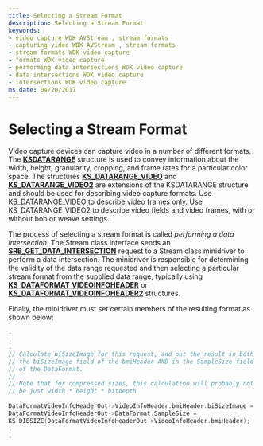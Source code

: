 ```yaml
---
title: Selecting a Stream Format
description: Selecting a Stream Format
keywords:
- video capture WDK AVStream , stream formats
- capturing video WDK AVStream , stream formats
- stream formats WDK video capture
- formats WDK video capture
- performing data intersections WDK video capture
- data intersections WDK video capture
- intersections WDK video capture
ms.date: 04/20/2017
---
```


# Selecting a Stream Format


Video capture devices can capture video in a number of different formats. The [**KSDATARANGE**](/previous-versions/ff561658(v=vs.85)) structure is used to convey information about the width, height, granularity, cropping, and frame rates for a particular color space. The structures [**KS\_DATARANGE\_VIDEO**](/windows-hardware/drivers/ddi/ksmedia/ns-ksmedia-tagks_datarange_video) and [**KS\_DATARANGE\_VIDEO2**](/windows-hardware/drivers/ddi/ksmedia/ns-ksmedia-tagks_datarange_video2) are extensions of the KSDATARANGE structure and should be used for describing video capture formats. Use KS\_DATARANGE\_VIDEO to describe video frames only. Use KS\_DATARANGE\_VIDEO2 to describe video fields and video frames, with or without bob or weave settings.

The process of selecting a stream format is called *performing a data intersection*. The Stream class interface sends an [**SRB\_GET\_DATA\_INTERSECTION**](./srb-get-data-intersection.md) request to a Stream class minidriver to perform a data intersection. The minidriver is responsible for determining the validity of the data range requested and then selecting a particular stream format from the supplied data range, typically using [**KS\_DATAFORMAT\_VIDEOINFOHEADER**](/windows-hardware/drivers/ddi/ksmedia/ns-ksmedia-tagks_dataformat_videoinfoheader) or [**KS\_DATAFORMAT\_VIDEOINFOHEADER2**](/windows-hardware/drivers/ddi/ksmedia/ns-ksmedia-tagks_dataformat_videoinfoheader2) structures.

Finally, the minidriver must set certain members of the resulting format as shown below:

```cpp
.
.
.
// Calculate biSizeImage for this request, and put the result in both
// the biSizeImage field of the bmiHeader AND in the SampleSize field
// of the DataFormat.
//
// Note that for compressed sizes, this calculation will probably not
// be just width * height * bitdepth
 
DataFormatVideoInfoHeaderOut->VideoInfoHeader.bmiHeader.biSizeImage =
DataFormatVideoInfoHeaderOut->DataFormat.SampleSize = 
KS_DIBSIZE(DataFormatVideoInfoHeaderOut->VideoInfoHeader.bmiHeader);
.
.
```

 

